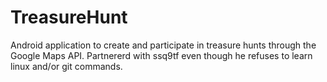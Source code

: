 # TreasureHunt
Android application to create and participate in treasure hunts through the Google Maps API. Partnererd with ssq9tf even though he refuses to learn linux and/or git commands.
